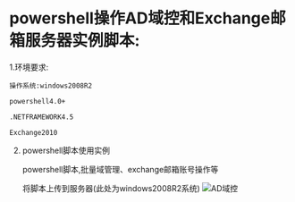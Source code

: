 # powershell操作AD域控和Exchange邮箱服务器实例脚本:
1.环境要求:

	操作系统:windows2008R2
	
	powershell4.0+
	
	.NETFRAMEWORK4.5
	
	Exchange2010
2.
	powershell脚本使用实例
	
	powershell脚本,批量域管理、exchange邮箱账号操作等
	
	将脚本上传到服务器(此处为windows2008R2系统)
![AD域控](../../ad_user.jpg)
